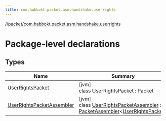 ```yaml
---
title: com.habbokt.packet.asm.handshake.userrights
---
```

//[packet](../../index.html)/[com.habbokt.packet.asm.handshake.userrights](index.html)



# Package-level declarations



## Types


| Name | Summary |
|---|---|
| [UserRightsPacket](-user-rights-packet/index.html) | [jvm]<br>class [UserRightsPacket](-user-rights-packet/index.html) : [Packet](../../../api/api/com.habbokt.api.packet/-packet/index.html) |
| [UserRightsPacketAssembler](-user-rights-packet-assembler/index.html) | [jvm]<br>class [UserRightsPacketAssembler](-user-rights-packet-assembler/index.html) : [PacketAssembler](../../../api/api/com.habbokt.api.packet/-packet-assembler/index.html)&lt;[UserRightsPacket](-user-rights-packet/index.html)&gt; |

